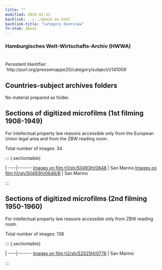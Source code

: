 ```yaml
---
title: ""
modified: 2024-01-13
backlink: ../../about.en.html
backlink-title: "Category Overview"
fn-stub: about
---
```


### Hamburgisches Welt-Wirtschafts-Archiv (HWWA)

# 

<div class="hint">Persistent Identifier: `http://purl.org/pressemappe20/category/subject/i/141009`</div>







## Countries-subject archives folders





No material prepared as folder.



<a id="filmsections" />

## Sections of digitized microfilms (1st filming 1908-1949)

<p>For intellectual property law reasons accessible only from the European Union legal area and from the ZBW reading room.</p>



<p>Total number of images: 34</p>




::: {.sectiontable}

 | 
----|-------
<a class="btn" href="https://pm20.zbw.eu/film/h1/sh/S0493H/0648" rel="nofollow">Images on film h1/sh/S0493H/0648</a> | San Marino
<a class="btn" href="https://pm20.zbw.eu/film/h1/sh/S0493H/0648/R" rel="nofollow">Images on film h1/sh/S0493H/0648/R</a> | San Marino


:::




## Sections of digitized microfilms (2nd filming 1950-1960)

<p>For intellectual property law reasons accessible only from ZBW reading room.</p>



<p>Total number of images: 138</p>




::: {.sectiontable}

 | 
----|-------
<a class="btn" href="https://pm20.zbw.eu/film/h2/sh/S2525H/0776" rel="nofollow">Images on film h2/sh/S2525H/0776</a> | San Marino


:::
















